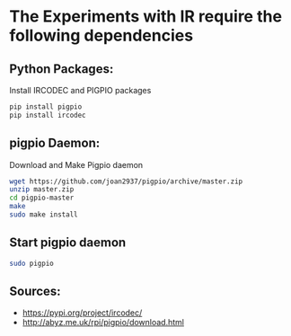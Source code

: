 
# **The Experiments with IR require the following dependencies**

## **Python Packages:**
Install IRCODEC and PIGPIO packages

```bash
pip install pigpio
pip install ircodec
```

## **pigpio Daemon:**
Download and Make Pigpio daemon
```bash
wget https://github.com/joan2937/pigpio/archive/master.zip
unzip master.zip
cd pigpio-master
make
sudo make install
```

## **Start pigpio daemon**
```bash
sudo pigpio
```


## **Sources:**
- https://pypi.org/project/ircodec/
- http://abyz.me.uk/rpi/pigpio/download.html



